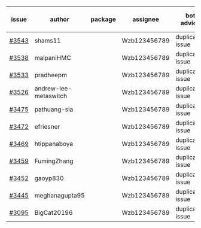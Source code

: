 | issue | author | package | assignee | bot advice | created date of issue | target release date | date from target |
| ------ | ------ | ------ | ------ | ------ | ------ | ------ | :-----: |
| [#3543](https://github.com/Azure/sdk-release-request/issues/3543) | shams11 |  | Wzb123456789 | duplicated issue  <br> | 12-07 |  | 0 |
| [#3538](https://github.com/Azure/sdk-release-request/issues/3538) | malpaniHMC |  | Wzb123456789 | duplicated issue  <br> | 12-06 |  | 0 |
| [#3533](https://github.com/Azure/sdk-release-request/issues/3533) | pradheepm |  | Wzb123456789 | duplicated issue  <br> | 12-06 |  | 0 |
| [#3526](https://github.com/Azure/sdk-release-request/issues/3526) | andrew-lee-metaswitch |  | Wzb123456789 | duplicated issue  <br> | 12-05 |  | 0 |
| [#3475](https://github.com/Azure/sdk-release-request/issues/3475) | pathuang-sia |  | Wzb123456789 | duplicated issue  <br> | 11-30 |  | 0 |
| [#3472](https://github.com/Azure/sdk-release-request/issues/3472) | efriesner |  | Wzb123456789 | duplicated issue  <br> | 11-29 |  | 0 |
| [#3469](https://github.com/Azure/sdk-release-request/issues/3469) | htippanaboya |  | Wzb123456789 | duplicated issue  <br> | 11-29 |  | 0 |
| [#3459](https://github.com/Azure/sdk-release-request/issues/3459) | FumingZhang |  | Wzb123456789 | duplicated issue  <br> | 11-24 |  | 0 |
| [#3452](https://github.com/Azure/sdk-release-request/issues/3452) | gaoyp830 |  | Wzb123456789 | duplicated issue  <br> | 11-23 |  | 0 |
| [#3445](https://github.com/Azure/sdk-release-request/issues/3445) | meghanagupta95 |  | Wzb123456789 | duplicated issue  <br> | 11-17 |  | 0 |
| [#3095](https://github.com/Azure/sdk-release-request/issues/3095) | BigCat20196 |  | Wzb123456789 | duplicated issue  <br> | 08-17 | 08-31 |  |

